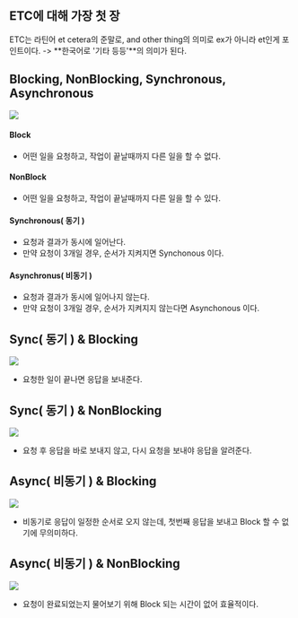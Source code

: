## ETC에 대해 가장 첫 장
ETC는 라틴어 et cetera의 준말로, and other thing의 의미로 ex가 아니라 et인게 포인트이다.
-> **한국어로 '기타 등등'**의 의미가 된다.

## Blocking, NonBlocking, Synchronous, Asynchronous
![](https://velog.velcdn.com/images/dymnam/post/a15b08ef-de1e-42d0-8137-27eed99fdd5f/image.png)

#### Block
- 어떤 일을 요청하고, 작업이 끝날때까지 다른 일을 할 수 없다.

#### NonBlock
- 어떤 일을 요청하고, 작업이 끝날때까지 다른 일을 할 수 있다.

#### Synchronous( 동기 )
- 요청과 결과가 동시에 일어난다.
- 만약 요청이 3개일 경우, 순서가 지켜지면 Synchonous 이다.

#### Asynchronus( 비동기 )
- 요청과 결과가 동시에 일어나지 않는다.
- 만약 요청이 3개일 경우, 순서가 지켜지지 않는다면 Asynchonous 이다.

## Sync( 동기 ) & Blocking
![](https://velog.velcdn.com/images/dymnam/post/0605def0-25b5-4bf8-83b1-02533a50c075/image.png)
- 요청한 일이 끝나면 응답을 보내준다.

## Sync( 동기 ) & NonBlocking
![](https://velog.velcdn.com/images/dymnam/post/8ef98107-a5f0-441b-a57c-939d2f8cc5a6/image.png)
- 요청 후 응답을 바로 보내지 않고, 다시 요청을 보내야 응답을 알려준다.

## Async( 비동기 ) & Blocking
![](https://velog.velcdn.com/images/dymnam/post/d62200c5-3d6f-4c8b-bb00-dc59c4748c9a/image.png)
- 비동기로 응답이 일정한 순서로 오지 않는데, 첫번째 응답을 보내고 Block 할 수 없기에 무의미하다.

## Async( 비동기 ) & NonBlocking
![](https://velog.velcdn.com/images/dymnam/post/9f93c08c-a141-499a-85c6-becfcf5c0d5a/image.png)
- 요청이 완료되었는지 물어보기 위해 Block 되는 시간이 없어 효율적이다.
